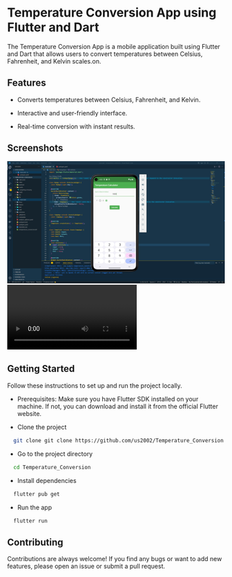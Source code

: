 
# Temperature Conversion App using Flutter and Dart

The Temperature Conversion App is a mobile application built using Flutter and Dart that allows users to convert temperatures between Celsius, Fahrenheit, and Kelvin scales.on.


## Features

- Converts temperatures between Celsius, Fahrenheit, and Kelvin.

- Interactive and user-friendly interface.
- Real-time conversion with instant results.

## Screenshots

![App Screenshot](https://github.com/US2002/Temperature_Conversion/blob/main/assets/Screenshot%20(19).png)
![App Screenshot](https://github.com/US2002/Temperature_Conversion/blob/main/assets/2023-07-20%2004-21-09.mkv)

## Getting Started

Follow these instructions to set up and run the project locally.
- Prerequisites: Make sure you have Flutter SDK installed on your machine. If not, you can download and install it from the official Flutter website.

- Clone the project

```bash
  git clone git clone https://github.com/us2002/Temperature_Conversion.git
```

- Go to the project directory

```bash
  cd Temperature_Conversion
```

- Install dependencies

```bash
  flutter pub get

```

- Run the app

```bash
  flutter run
```
## Contributing

Contributions are always welcome!
If you find any bugs or want to add new features, please open an issue or submit a pull request.

